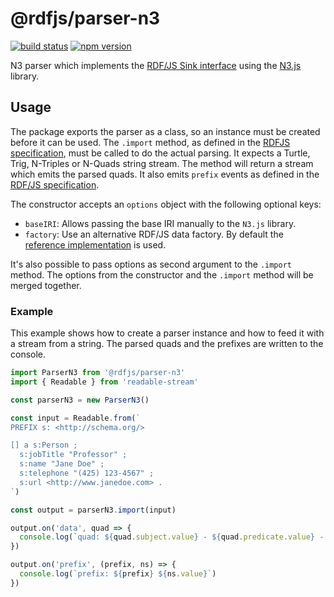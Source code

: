 # @rdfjs/parser-n3
[![build status](https://img.shields.io/github/workflow/status/rdfjs-base/parser-n3/Test)](https://github.com/rdfjs-base/parser-n3/actions/workflows/test.yaml)
[![npm version](https://img.shields.io/npm/v/@rdfjs/parser-n3.svg)](https://www.npmjs.com/package/@rdfjs/parser-n3)

N3 parser which implements the [RDF/JS Sink interface](http://rdf.js.org/) using the [N3.js](https://github.com/rdfjs/N3.js) library.

## Usage

The package exports the parser as a class, so an instance must be created before it can be used.
The `.import` method, as defined in the [RDFJS specification](http://rdf.js.org/#sink-interface), must be called to do the actual parsing.
It expects a Turtle, Trig, N-Triples or N-Quads string stream.
The method will return a stream which emits the parsed quads.
It also emits `prefix` events as defined in the [RDF/JS specification](http://rdf.js.org/#dom-stream-prefix).

The constructor accepts an `options` object with the following optional keys:

- `baseIRI`: Allows passing the base IRI manually to the `N3.js` library.
- `factory`: Use an alternative RDF/JS data factory.
  By default the [reference implementation](https://github.com/rdfjs-base/data-model/) is used.

It's also possible to pass options as second argument to the `.import` method.
The options from the constructor and the `.import` method will be merged together.

### Example

This example shows how to create a parser instance and how to feed it with a stream from a string.
The parsed quads and the prefixes are written to the console.

```javascript
import ParserN3 from '@rdfjs/parser-n3'
import { Readable } from 'readable-stream'

const parserN3 = new ParserN3()

const input = Readable.from(`
PREFIX s: <http://schema.org/>

[] a s:Person ;
  s:jobTitle "Professor" ;
  s:name "Jane Doe" ;
  s:telephone "(425) 123-4567" ;
  s:url <http://www.janedoe.com> .
`)

const output = parserN3.import(input)

output.on('data', quad => {
  console.log(`quad: ${quad.subject.value} - ${quad.predicate.value} - ${quad.object.value}`)
})

output.on('prefix', (prefix, ns) => {
  console.log(`prefix: ${prefix} ${ns.value}`)
})
```
